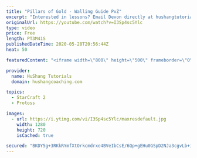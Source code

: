 ```yaml
---
title: "Pillars of Gold - Walling Guide PvZ"
excerpt: "Interested in lessons? Email Devon directly at hushangtutorials@outlook.com ------------------------------------------------------------------------------------------------------- Want to support HuShang Tutorials directly? Patreon is a website where you can contribute a monthly donation that will help"
originalUrl: https://youtube.com/watch?v=I3Sp4sc5Ylc
type: video
price: Free
length: PT3M41S
publishedDateTime: 2020-05-28T20:56:44Z
heat: 50

featuredContent: "<iframe width=\"800\" height=\"500\" frameborder=\"0\" src=\"https://www.youtube.com/embed/I3Sp4sc5Ylc\" allow=\"accelerometer; autoplay; encrypted-media; gyroscope; picture-in-picture\" allowfullscreen></iframe>"

provider:
  name: HuShang Tutorials
  domain: hushangcoaching.com

topics:
  - StarCraft 2
  - Protoss

images:
  - url: https://i.ytimg.com/vi/I3Sp4sc5Ylc/maxresdefault.jpg
    width: 1280
    height: 720
    isCached: true

secured: "BKDY5g+3RKkRYmfXtOrkcmdrxe4BVeIbCsE/6Qp+gEHu0GSpD2NJa3cgvLb+ifvxx3MqrHfCiksxpx2aW1TOjh2W/W4J7aOODRXjjmsPvxzlZy+dkbEjnlIwviQHXO+llSXmx9oOts24SNCgkwkt7H6w1IrD1oQwee/XnkoXorQSZI2TnFLwLannx7Vls7Rbr7ok77pB0ADdaq5zLZjCSxpX7er0qTwPyAhLjrgjqljtjw1+xazfDaNl83o2faBL+ZyhiRHHxpeSe8FEvGBjYJXpt1PjpJl1Y/em5szIOAB54NHGhligyN/Ou97opljF1OomJB08ld6Si3D0JkFxdOTZpUd8/k5LLtjMKitHcBMkgW6GlEZoj0AGNcj7WpgqbA1huda2EGh+HW/a/ccJb3uMmG0dmlhyk79y0pKgFDc=;i/qxG1jjoOMJyOhMGUkK3A=="
---
```


